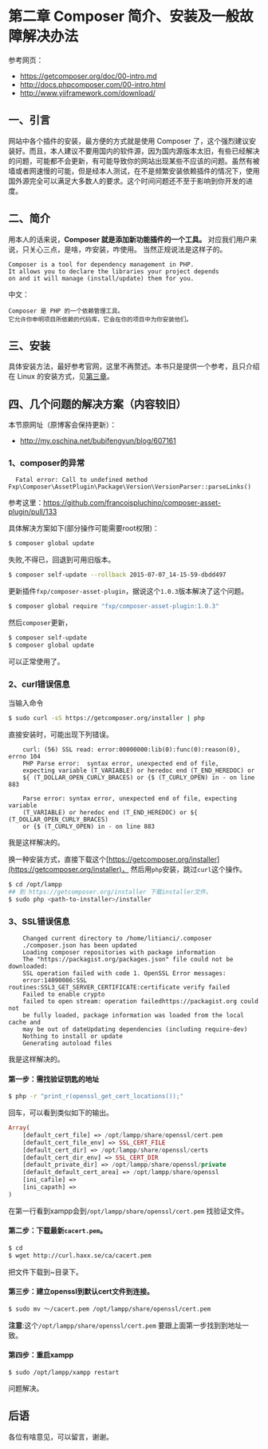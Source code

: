 # 第二章 Composer 简介、安装及一般故障解决办法

参考网页：
+ https://getcomposer.org/doc/00-intro.md
+ http://docs.phpcomposer.com/00-intro.html
+ http://www.yiiframework.com/download/

## 一、引言

网站中各个插件的安装，最方便的方式就是使用 Composer 了，这个强烈建议安装好。而且，本人建议不要用国内的软件源，因为国内源版本太旧，有些已经解决的问题，可能都不会更新，有可能导致你的网站出现某些不应该的问题。虽然有被墙或者网速慢的可能，但是经本人测试，在不是频繁安装依赖插件的情况下，使用国外源完全可以满足大多数人的要求。这个时间问题还不至于影响到你开发的进度。

## 二、简介

用本人的话来说，**Composer 就是添加新功能插件的一个工具。**
对应我们用户来说，只关心三点，是啥，咋安装，咋使用。
当然正规说法是这样子的。

```
Composer is a tool for dependency management in PHP. 
It allows you to declare the libraries your project depends 
on and it will manage (install/update) them for you.
```

中文：

```
Composer 是 PHP 的一个依赖管理工具。
它允许你申明项目所依赖的代码库，它会在你的项目中为你安装他们。
```

## 三、安装

具体安装方法，最好参考官网，这里不再赘述。本书只是提供一个参考，且只介绍在 Linux 的安装方式，见[第三章](./ch-1-03.md)。

## 四、几个问题的解决方案（内容较旧）

本节原网址（原博客会保持更新）：
+ http://my.oschina.net/bubifengyun/blog/607161

### 1、composer的异常

```
  Fatal error: Call to undefined method Fxp\Composer\AssetPlugin\Package\Version\VersionParser::parseLinks()
```

参考这里：https://github.com/francoispluchino/composer-asset-plugin/pull/133

具体解决方案如下(部分操作可能需要root权限)：

```bash
$ composer global update
```

失败,不得已，回退到可用旧版本。

```bash
$ composer self-update --rollback 2015-07-07_14-15-59-dbdd497
```

更新插件`fxp/composer-asset-plugin`，据说这个`1.0.3`版本解决了这个问题。

```bash
$ composer global require "fxp/composer-asset-plugin:1.0.3"
```

然后`composer`更新，

```bash
$ composer self-update
$ composer global update
```

可以正常使用了。

### 2、curl错误信息

当输入命令

```bash
$ sudo curl -sS https://getcomposer.org/installer | php
```

直接安装时，可能出现下列错误。

```
    curl: (56) SSL read: error:00000000:lib(0):func(0):reason(0), errno 104
    PHP Parse error:  syntax error, unexpected end of file, 
    expecting variable (T_VARIABLE) or heredoc end (T_END_HEREDOC) or 
    ${ (T_DOLLAR_OPEN_CURLY_BRACES) or {$ (T_CURLY_OPEN) in - on line 883

    Parse error: syntax error, unexpected end of file, expecting variable 
    (T_VARIABLE) or heredoc end (T_END_HEREDOC) or ${ (T_DOLLAR_OPEN_CURLY_BRACES) 
    or {$ (T_CURLY_OPEN) in - on line 883
```

我是这样解决的。

换一种安装方式，直接下载这个[https://getcomposer.org/installer](https://getcomposer.org/installer)，
然后用`php`安装，跳过`curl`这个操作。

```bash
$ cd /opt/lampp
## 到 https://getcomposer.org/installer 下载installer文件。
$ sudo php <path-to-installer>/installer
```

### 3、SSL错误信息

```
    Changed current directory to /home/litianci/.composer
    ./composer.json has been updated
    Loading composer repositories with package information
    The "https://packagist.org/packages.json" file could not be downloaded: 
    SSL operation failed with code 1. OpenSSL Error messages:
    error:14090086:SSL routines:SSL3_GET_SERVER_CERTIFICATE:certificate verify failed
    Failed to enable crypto
    failed to open stream: operation failedhttps://packagist.org could not 
    be fully loaded, package information was loaded from the local cache and 
    may be out of dateUpdating dependencies (including require-dev)
    Nothing to install or update
    Generating autoload files
```

我是这样解决的。

#### 第一步：需找验证钥匙的地址

```bash
$ php -r "print_r(openssl_get_cert_locations());"
```

回车，可以看到类似如下的输出。

```php
Array(
    [default_cert_file] => /opt/lampp/share/openssl/cert.pem
    [default_cert_file_env] => SSL_CERT_FILE
    [default_cert_dir] => /opt/lampp/share/openssl/certs
    [default_cert_dir_env] => SSL_CERT_DIR
    [default_private_dir] => /opt/lampp/share/openssl/private
    [default_default_cert_area] => /opt/lampp/share/openssl
    [ini_cafile] => 
    [ini_capath] => 
)
```

在第一行看到xampp会到`/opt/lampp/share/openssl/cert.pem`
找验证文件。

#### 第二步：下载最新`cacert.pem`。

```bash
$ cd
$ wget http://curl.haxx.se/ca/cacert.pem
```

把文件下载到~目录下。

#### 第三步：建立openssl到默认cert文件到连接。

```bash
$ sudo mv ～/cacert.pem /opt/lampp/share/openssl/cert.pem
```

**注意**:这个`/opt/lampp/share/openssl/cert.pem`
要跟上面第一步找到到地址一致。

#### 第四步：重启xampp

```
$ sudo /opt/lampp/xampp restart
```

问题解决。

## 后语

各位有啥意见，可以留言，谢谢。
